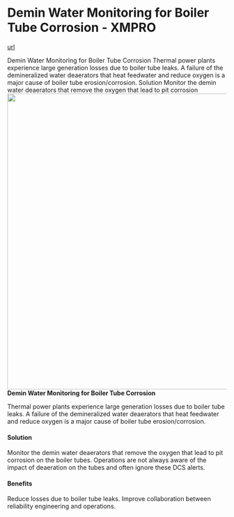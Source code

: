 # Demin Water Monitoring for Boiler Tube Corrosion - XMPRO

[url](https://xmpro.com/solutions-library/power-utilities,use-cases/demin-water-monitoring-for-boiler-tube-corrosion/)


<div class="portfolio-top">

<div class="row page-wrapper">

<div class="large-12 col mb-0 pb-0">

<div class="portfolio-summary entry-summary">

<div class="row">

<div class="col col-fit pb-0">
Demin Water Monitoring for Boiler Tube Corrosion Thermal power plants experience large generation losses due to boiler tube leaks. A failure of the demineralized water deaerators that heat feedwater and reduce oxygen is a major cause of boiler tube erosion/corrosion. Solution Monitor the demin water deaerators that remove the oxygen that lead to pit corrosion
</div>
</div>
</div>
</div>
</div>

<div id="portfolio-content" role="main">

<div class="portfolio-inner">

<div class="row" id="row-1168523984">

<div class="col small-12 large-12" id="col-1798619597">

<div class="col-inner">

<div data-name="entity_field_post_title"><img height="680" src="https://xmpro.com/wp-content/uploads/2020/04/8.jpg" width="1020"/>
</div>

<div class="drts-display-element drts-display-element-entity_field_post_title-1 drts-display-element-inlineable directory-item-title" data-name="entity_field_post_title"><strong>Demin Water Monitoring for Boiler Tube Corrosion</strong></div>

<div class="drts-display-element drts-display-element-entity_field_post_content-2 directory-item-category" data-name="entity_field_post_content">
<p>Thermal power plants experience large generation losses due to boiler tube leaks. A failure of the demineralized water deaerators that heat feedwater and reduce oxygen is a major cause of boiler tube erosion/corrosion.</p>
<h4><strong>Solution</strong></h4>
<p>Monitor the demin water deaerators that remove the oxygen that lead to pit corrosion on the boiler tubes. Operations are not always aware of the impact of deaeration on the tubes and often ignore these DCS alerts.</p>
<h4><strong>Benefits</strong></h4>
<p>Reduce losses due to boiler tube leaks. Improve collaboration between reliability engineering and operations.</p>
</div>
</div>
</div>
</div>
</div>
</div>
</div>